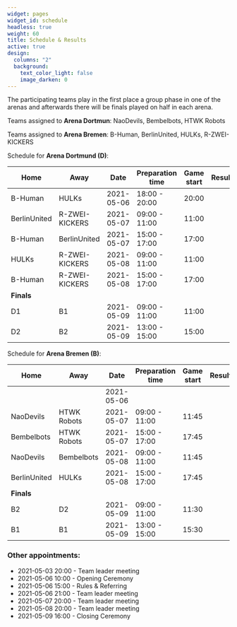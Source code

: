 ```yaml
---
widget: pages
widget_id: schedule
headless: true
weight: 60
title: Schedule & Results
active: true
design:
  columns: "2"
  background:
    text_color_light: false
    image_darken: 0
---
```

The participating teams play in the first place a group phase in one of the arenas and afterwards there will be finals played on half in each arena.

Teams assigned to **Arena Dortmun**: NaoDevils, Bembelbots, HTWK Robots

Teams assigned to **Arena Bremen**: B-Human, BerlinUnited, HULKs, R-ZWEI-KICKERS

Schedule for **Arena Dortmund (D)**:

| Home         | Away           | Date       | Preparation time | Game start | Result |
| ------------ | -------------- | ---------- | ---------------- | ---------- | ------ |
| B-Human      | HULKs          | 2021-05-06 | 18:00 - 20:00    | 20:00      |        |
| BerlinUnited | R-ZWEI-KICKERS | 2021-05-07 | 09:00 - 11:00    | 11:00      |        |
| B-Human      | BerlinUnited   | 2021-05-07 | 15:00 - 17:00    | 17:00      |        |
| HULKs        | R-ZWEI-KICKERS | 2021-05-08 | 09:00 - 11:00    | 11:00      |        |
| B-Human      | R-ZWEI-KICKERS | 2021-05-08 | 15:00 - 17:00    | 17:00      |        |
| **Finals**   |                |            |                  |            |        |
| D1           | B1             | 2021-05-09 | 09:00 - 11:00    | 11:00      |        |
| D2           | B2             | 2021-05-09 | 13:00 - 15:00    | 15:00      |        |

Schedule for **Arena Bremen (B)**:

| Home         | Away        | Date       | Preparation time | Game start | Result |
| ------------ | ----------- | ---------- | ---------------- | ---------- | ------ |
|              |             | 2021-05-06 |                  |            |        |
| NaoDevils    | HTWK Robots | 2021-05-07 | 09:00 - 11:00    | 11:45      |        |
| Bembelbots   | HTWK Robots | 2021-05-07 | 15:00 - 17:00    | 17:45      |        |
| NaoDevils    | Bembelbots  | 2021-05-08 | 09:00 - 11:00    | 11:45      |        |
| BerlinUnited | HULKs       | 2021-05-08 | 15:00 - 17:00    | 17:45      |        |
| **Finals**   |             |            |                  |            |        |
| B2           | D2          | 2021-05-09 | 09:00 - 11:00    | 11:30      |        |
| B1           | B1          | 2021-05-09 | 13:00 - 15:00    | 15:30      |        |

### Other appointments:

* 2021-05-03 20:00 - Team leader meeting
* 2021-05-06 10:00 - Opening Ceremony
* 2021-05-06 15:00 - Rules & Referring
* 2021-05-06 21:00 - Team leader meeting
* 2021-05-07 20:00 - Team leader meeting
* 2021-05-08 20:00 - Team leader meeting
* 2021-05-09 16:00 - Closing Ceremony